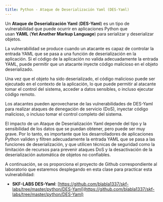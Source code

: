 ```yaml
---
title: Python - Ataque de Deserialización Yaml (DES-Yaml)
---
```

Un **Ataque de Deserialización Yaml** (**DES-Yaml**) es un tipo de vulnerabilidad que puede ocurrir en aplicaciones Python que usan **YAML** (**Yet Another Markup Language**) para serializar y deserializar objetos.

La vulnerabilidad se produce cuando un atacante es capaz de controlar la entrada YAML que se pasa a una función de deserialización en la aplicación. Si el código de la aplicación no valida adecuadamente la entrada YAML, puede permitir que un atacante inyecte código malicioso en el objeto deserializado.

Una vez que el objeto ha sido deserializado, el código malicioso puede ser ejecutado en el contexto de la aplicación, lo que puede permitir al atacante tomar el control del sistema, acceder a datos sensibles, o incluso ejecutar código remoto.

Los atacantes pueden aprovecharse de las vulnerabilidades de DES-Yaml para realizar ataques de denegación de servicio (DoS), inyectar código malicioso, o incluso tomar el control completo del sistema.

El impacto de un Ataque de Deserialización Yaml depende del tipo y la sensibilidad de los datos que se puedan obtener, pero puede ser muy grave. Por lo tanto, es importante que los desarrolladores de aplicaciones Python validen y filtren adecuadamente la entrada YAML que se pasa a las funciones de deserialización, y que utilicen técnicas de seguridad como la limitación de recursos para prevenir ataques DoS y la desactivación de la deserialización automática de objetos no confiables.

A continuación, se os proporciona el proyecto de Github correspondiente al laboratorio que estaremos desplegando en esta clase para practicar esta vulnerabilidad:

-   **SKF-LABS DES-Yaml**: [https://github.com/blabla1337/skf-labs/tree/master/python/DES-Yaml](https://github.com/blabla1337/skf-labs/tree/master/python/DES-Yaml)